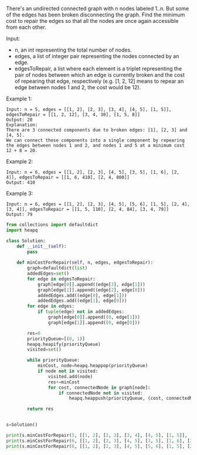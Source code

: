 There's an undirected connected graph with n nodes labeled 1..n. But some of the edges has been broken disconnecting the graph. Find the minimum cost to repair the edges so that all the nodes are once again accessible from each other.

Input:

- n, an int representing the total number of nodes.
- edges, a list of integer pair representing the nodes connected by an edge.
- edgesToRepair, a list where each element is a triplet representing the pair of nodes between which an edge is currently broken and the cost of repearing that edge, respectively (e.g. [1, 2, 12] means to repear an edge between nodes 1 and 2, the cost would be 12).

Example 1:
```
Input: n = 5, edges = [[1, 2], [2, 3], [3, 4], [4, 5], [1, 5]], edgesToRepair = [[1, 2, 12], [3, 4, 30], [1, 5, 8]]
Output: 20
Explanation:
There are 3 connected components due to broken edges: [1], [2, 3] and [4, 5].
We can connect these components into a single component by repearing the edges between nodes 1 and 2, and nodes 1 and 5 at a minimum cost 12 + 8 = 20.
```

Example 2:
```
Input: n = 6, edges = [[1, 2], [2, 3], [4, 5], [3, 5], [1, 6], [2, 4]], edgesToRepair = [[1, 6, 410], [2, 4, 800]]
Output: 410
```
Example 3:
```
Input: n = 6, edges = [[1, 2], [2, 3], [4, 5], [5, 6], [1, 5], [2, 4], [3, 4]], edgesToRepair = [[1, 5, 110], [2, 4, 84], [3, 4, 79]]
Output: 79
```

```python
from collections import defaultdict
import heapq

class Solution:
    def __init__(self):
        pass
    
    def minCostForRepair(self, n, edges, edgesToRepair):
        graph=defaultdict(list)
        addedEdges=set()
        for edge in edgesToRepair:
            graph[edge[0]].append((edge[2], edge[1]))
            graph[edge[1]].append((edge[2], edge[0]))
            addedEdges.add((edge[0], edge[1]))
            addedEdges.add((edge[1], edge[0]))
        for edge in edges:
            if tuple(edge) not in addedEdges:
                graph[edge[0]].append((0, edge[1]))
                graph[edge[1]].append((0, edge[0]))

        res=0
        priorityQueue=[(0, 1)]
        heapq.heapify(priorityQueue)
        visited=set()

        while priorityQueue:
            minCost, node=heapq.heappop(priorityQueue)
            if node not in visited:
                visited.add(node)
                res+=minCost
                for cost, connectedNode in graph[node]:
                    if connectedNode not in visited:
                        heapq.heappush(priorityQueue, (cost, connectedNode))

        return res


s=Solution()

print(s.minCostForRepair(5, [[1, 2], [2, 3], [3, 4], [4, 5], [1, 5]], [[1, 2, 12], [3, 4, 30], [1, 5, 8]]))
print(s.minCostForRepair(6, [[1, 2], [2, 3], [4, 5], [3, 5], [1, 6], [2, 4]], [[1, 6, 410], [2, 4, 800]]))
print(s.minCostForRepair(6, [[1, 2], [2, 3], [4, 5], [5, 6], [1, 5], [2, 4], [3, 4]], [[1, 5, 110], [2, 4, 84], [3, 4, 79]]))
```
